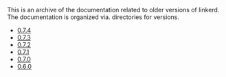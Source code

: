 This is an archive of the documentation related to older versions of linkerd.
The documentation is organized via. directories for versions.

* [0.7.4](0.7.4)
* [0.7.3](0.7.3)
* [0.7.2](0.7.2)
* [0.7.1](0.7.1)
* [0.7.0](0.7.0)
* [0.6.0](0.6.0)
